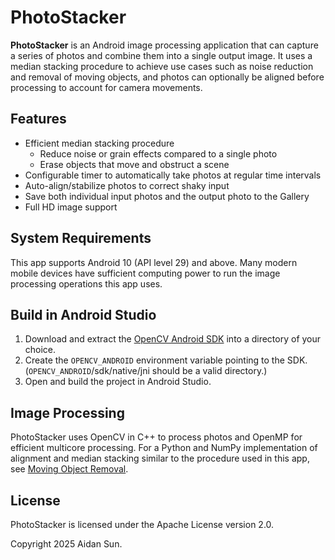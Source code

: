 # PhotoStacker

**PhotoStacker** is an Android image processing application that can capture a series of photos and combine them into a single output image. It uses a median stacking procedure to achieve use cases such as noise reduction and removal of moving objects, and photos can optionally be aligned before processing to account for camera movements.

## Features

- Efficient median stacking procedure
  - Reduce noise or grain effects compared to a single photo
  - Erase objects that move and obstruct a scene
- Configurable timer to automatically take photos at regular time intervals
- Auto-align/stabilize photos to correct shaky input
- Save both individual input photos and the output photo to the Gallery
- Full HD image support

## System Requirements

This app supports Android 10 (API level 29) and above. Many modern mobile devices have sufficient computing power to run the image processing operations this app uses.

## Build in Android Studio

1. Download and extract the [OpenCV Android SDK](https://github.com/opencv/opencv/releases) into a directory of your choice.
2. Create the `OPENCV_ANDROID` environment variable pointing to the SDK. (`OPENCV_ANDROID`/sdk/native/jni should be a valid directory.)
3. Open and build the project in Android Studio.

## Image Processing

PhotoStacker uses OpenCV in C++ to process photos and OpenMP for efficient multicore processing. For a Python and NumPy implementation of alignment and median stacking similar to the procedure used in this app, see [Moving Object Removal](https://github.com/AidanSun05/moving-object-removal).

## License

PhotoStacker is licensed under the Apache License version 2.0.

Copyright 2025 Aidan Sun.
